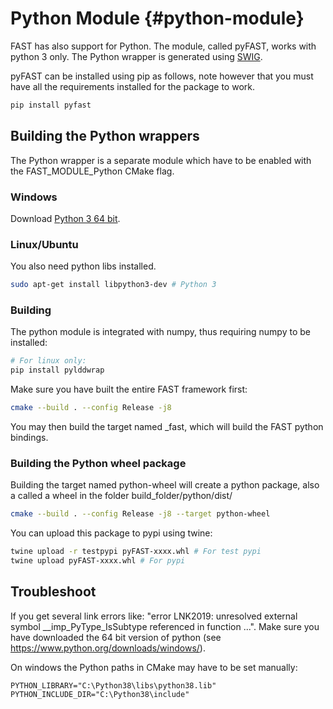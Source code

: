 Python Module {#python-module}
===============================

FAST has also support for Python. The module, called pyFAST, works with python 3 only. The Python wrapper is generated using [SWIG](http://swig.org/).

pyFAST can be installed using pip as follows, note however that you must have all the requirements installed for the package to work.
```bash
pip install pyfast
```

Building the Python wrappers
-------------------------------
The Python wrapper is a separate module which have to be enabled with the FAST_MODULE_Python CMake flag.

### Windows
Download [Python 3 64 bit](https://www.python.org/downloads/).

### Linux/Ubuntu

You also need python libs installed.
```bash
sudo apt-get install libpython3-dev # Python 3
```

### Building

The python module is integrated with numpy, thus requiring numpy to be installed:
```bash
# For linux only:
pip install pylddwrap
```

Make sure you have built the entire FAST framework first:
```bash
cmake --build . --config Release -j8
```

You may then build the target named _fast, which will build the FAST python bindings.

### Building the Python wheel package

Building the target named python-wheel will create a python package, also a called a wheel in the folder build_folder/python/dist/
```bash
cmake --build . --config Release -j8 --target python-wheel
```

You can upload this package to pypi using twine:
```bash
twine upload -r testpypi pyFAST-xxxx.whl # For test pypi
twine upload pyFAST-xxxx.whl # For pypi
```

Troubleshoot
-------------------------------

If you get several link errors like: "error LNK2019: unresolved external symbol __imp_PyType_IsSubtype referenced in function ...". Make sure you have downloaded the 64 bit version of python (see https://www.python.org/downloads/windows/).

On windows the Python paths in CMake may have to be set manually:
```
PYTHON_LIBRARY="C:\Python38\libs\python38.lib" 
PYTHON_INCLUDE_DIR="C:\Python38\include" 
```
